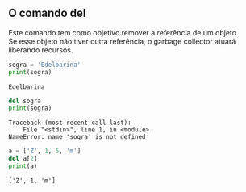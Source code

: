 ## O comando del

Este comando tem como objetivo remover a referência de um objeto.  
Se esse objeto não tiver outra referência, o garbage collector atuará
liberando recursos.

``` python
sogra = 'Edelbarina'
print(sogra)
```

``` console
Edelbarina
```

``` python
del sogra
print(sogra)
```

``` console
Traceback (most recent call last):
    File "<stdin>", line 1, in <module>
NameError: name 'sogra' is not defined
```

``` python
a = ['Z', 1, 5, 'm']
del a[2]
print(a)
```

``` console
['Z', 1, 'm']
```

